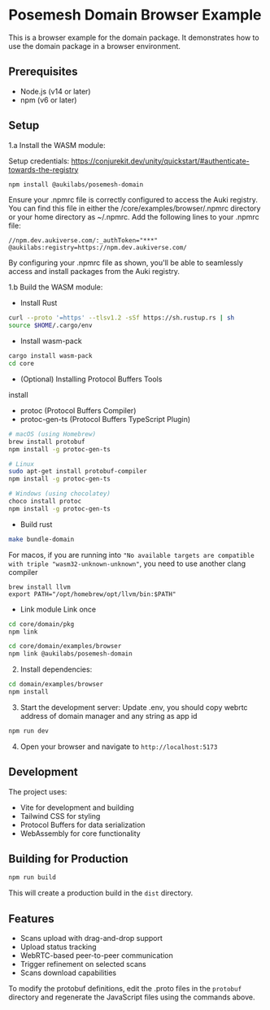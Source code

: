# Posemesh Domain Browser Example

This is a browser example for the domain package. It demonstrates how to use the domain package in a browser environment.

## Prerequisites
- Node.js (v14 or later)
- npm (v6 or later)

## Setup
1.a Install the WASM module:

Setup credentials: https://conjurekit.dev/unity/quickstart/#authenticate-towards-the-registry
```bash
npm install @aukilabs/posemesh-domain
```

Ensure your .npmrc file is correctly configured to access the Auki registry. You can find this file in either the /core/examples/browser/.npmrc directory or your home directory as ~/.npmrc.
Add the following lines to your .npmrc file:
```
//npm.dev.aukiverse.com/:_authToken="***"
@aukilabs:registry=https://npm.dev.aukiverse.com/
```
By configuring your .npmrc file as shown, you'll be able to seamlessly access and install packages from the Auki registry.

1.b Build the WASM module:
- Install Rust
```bash
curl --proto '=https' --tlsv1.2 -sSf https://sh.rustup.rs | sh
source $HOME/.cargo/env
```

- Install wasm-pack
```bash
cargo install wasm-pack
cd core
```

- (Optional) Installing Protocol Buffers Tools

install 
- protoc (Protocol Buffers Compiler)
- protoc-gen-ts (Protocol Buffers TypeScript Plugin)

```bash
# macOS (using Homebrew)
brew install protobuf
npm install -g protoc-gen-ts

# Linux
sudo apt-get install protobuf-compiler
npm install -g protoc-gen-ts

# Windows (using chocolatey)
choco install protoc
npm install -g protoc-gen-ts
```

- Build rust
```bash
make bundle-domain
```
For macos, if you are running into `"No available targets are compatible with triple "wasm32-unknown-unknown"`, you need to use another clang compiler

```
brew install llvm
export PATH="/opt/homebrew/opt/llvm/bin:$PATH"
```

- Link module
Link once
```bash
cd core/domain/pkg
npm link

cd core/domain/examples/browser
npm link @aukilabs/posemesh-domain
```

2. Install dependencies:
```bash
cd domain/examples/browser
npm install
```

3. Start the development server:
Update .env, you should copy webrtc address of domain manager and any string as app id
```bash
npm run dev
```

4. Open your browser and navigate to `http://localhost:5173`


## Development

The project uses:
- Vite for development and building
- Tailwind CSS for styling
- Protocol Buffers for data serialization
- WebAssembly for core functionality

## Building for Production

```bash
npm run build
```

This will create a production build in the `dist` directory.

## Features

- Scans upload with drag-and-drop support
- Upload status tracking
- WebRTC-based peer-to-peer communication
- Trigger refinement on selected scans
- Scans download capabilities

To modify the protobuf definitions, edit the .proto files in the `protobuf` directory and regenerate the JavaScript files using the commands above. 
